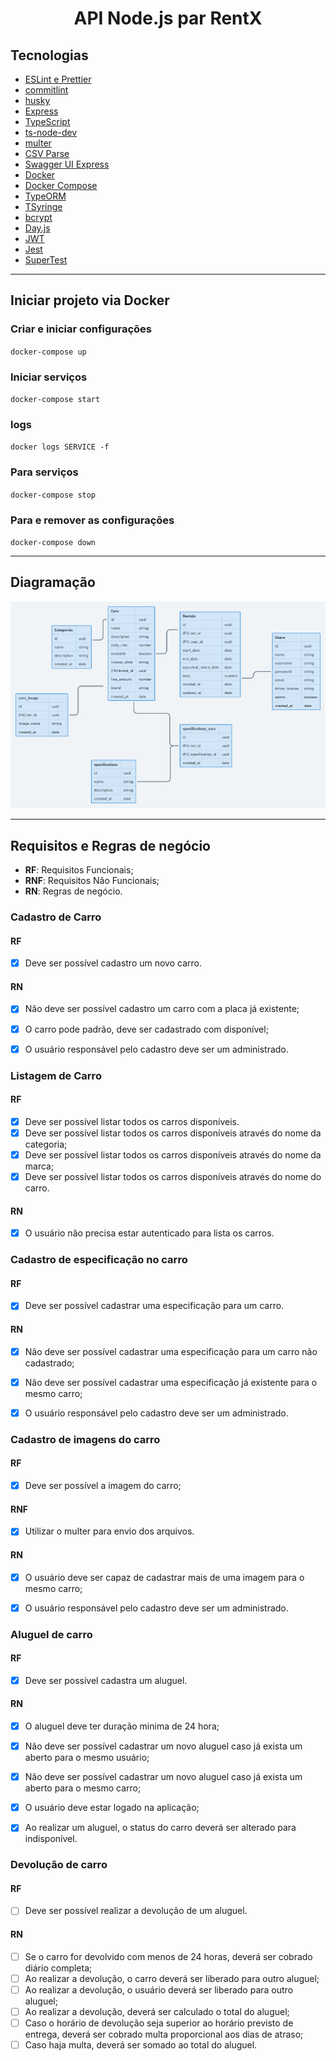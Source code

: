 <h1 align="center">API Node.js par RentX</h1>

## Tecnologias

- [ESLint e Prettier](https://www.notion.so/ESLint-e-Prettier-Trilha-Node-js-d3f3ef576e7f45dfbbde5c25fa662779)
- [commitlint](https://commitlint.js.org/)
- [husky](https://yarnpkg.com/package/husky)
- [Express](https://expressjs.com/)
- [TypeScript](https://www.typescriptlang.org/)
- [ts-node-dev](https://yarnpkg.com/package/ts-node-dev)
- [multer](https://github.com/expressjs/multer)
- [CSV Parse](https://csv.js.org/parse/)
- [Swagger UI Express](https://yarnpkg.com/package/swagger-ui-express)
- [Docker](https://www.docker.com/)
- [Docker Compose](https://docs.docker.com/compose/)
- [TypeORM](https://typeorm.io/)
- [TSyringe](https://github.com/microsoft/tsyringe)
- [bcrypt](https://yarnpkg.com/package/bcrypt)
- [Day.js](https://day.js.org/)
- [JWT](https://jwt.io/)
- [Jest](https://jestjs.io/)
- [SuperTest](https://github.com/visionmedia/supertest#readme)

---

## Iniciar projeto via Docker

### Criar e iniciar configurações

`docker-compose up`

### Iniciar serviços

`docker-compose start`

### logs

`docker logs SERVICE -f`

### Para serviços

`docker-compose stop`

### Para e remover as configurações

`docker-compose down`

---

## Diagramação

![Esquema banco de dados](.github/diagrama.png)

---

## Requisitos e Regras de negócio

- **RF**: Requisitos Funcionais;
- **RNF**: Requisitos Não Funcionais;
- **RN**: Regras de negócio.

### Cadastro de Carro
 
#### RF
- [x] Deve ser possível cadastro um novo carro.

#### RN
- [x] Não deve ser possível cadastro um carro com a placa já existente;
- [x] O carro pode padrão, deve ser cadastrado com disponível;
- [x] O usuário responsável pelo cadastro deve ser um administrado.


### Listagem de Carro
 
#### RF
- [x] Deve ser possível listar todos os carros disponíveis.
- [x] Deve ser possível listar todos os carros disponíveis através do nome da categoria;
- [x] Deve ser possível listar todos os carros disponíveis através do nome da marca;
- [x] Deve ser possível listar todos os carros disponíveis através do nome do carro.

#### RN
- [x] O usuário não precisa estar autenticado para lista os carros.


### Cadastro de especificação no carro
 
#### RF
- [x] Deve ser possível cadastrar uma especificação para um carro.

#### RN
- [x] Não deve ser possível cadastrar uma especificação para um carro não cadastrado;
- [x] Não deve ser possível cadastrar uma especificação já existente para o mesmo carro;
- [x] O usuário responsável pelo cadastro deve ser um administrado.


### Cadastro de imagens do carro

#### RF
- [x] Deve ser possível a imagem do carro;

#### RNF
- [x] Utilizar o multer para envio dos arquivos.

#### RN
- [x] O usuário deve ser capaz de cadastrar mais de uma imagem para o mesmo carro;
- [x] O usuário responsável pelo cadastro deve ser um administrado.


### Aluguel de carro

#### RF
- [x] Deve ser possível cadastra um aluguel.

#### RN
- [x] O aluguel deve ter duração minima de 24 hora;
- [x] Não deve ser possível cadastrar um novo aluguel caso já exista um aberto para o mesmo usuário;
- [x] Não deve ser possível cadastrar um novo aluguel caso já exista um aberto para o mesmo carro;
- [x] O usuário deve estar logado na aplicação;
- [x] Ao realizar um aluguel, o status do carro deverá ser alterado para indisponível.


### Devolução de carro

#### RF
- [ ] Deve ser possível realizar a devolução de um aluguel.

#### RN
- [ ] Se o carro for devolvido com menos de 24 horas, deverá ser cobrado diário completa;
- [ ] Ao realizar a devolução, o carro deverá ser liberado para outro aluguel;
- [ ] Ao realizar a devolução, o usuário deverá ser liberado para outro aluguel;
- [ ] Ao realizar a devolução, deverá ser calculado o total do aluguel;
- [ ] Caso o horário de devolução seja superior ao horário previsto de entrega, deverá ser cobrado multa proporcional aos dias de atraso;
- [ ] Caso haja multa, deverá ser somado ao total do aluguel.